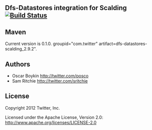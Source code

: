 ## Dfs-Datastores integration for Scalding [![Build Status](https://secure.travis-ci.org/twitter/dfs-datastores-scalding.png)](http://travis-ci.org/twitter/dfs-datastores-scalding)

## Maven
Current version is 0.1.0. groupid="com.twitter" artifact=dfs-datastores-scalding_2.9.2".

## Authors

* Oscar Boykin <http://twitter.com/posco>
* Sam Ritchie <http://twitter.com/sritchie>

## License
Copyright 2012 Twitter, Inc.

Licensed under the Apache License, Version 2.0: http://www.apache.org/licenses/LICENSE-2.0

